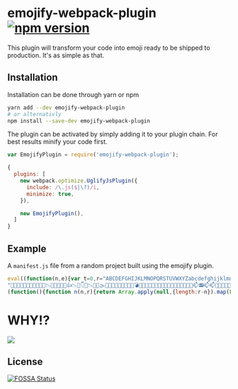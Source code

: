 # emojify-webpack-plugin [![npm version](https://img.shields.io/npm/v/emojify-webpack-plugin.svg)](https://www.npmjs.com/package/emojify-webpack-plugin)
This plugin will transform your code into emoji ready to be shipped to production. It's as simple as that. 

## Installation
Installation can be done through yarn or npm
```sh
yarn add --dev emojify-webpack-plugin
# or alternativly
npm install --save-dev emojify-webpack-plugin
```

The plugin can be activated by simply adding it to your plugin chain. For best results minify your code first.

```js
var EmojifyPlugin = require('emojify-webpack-plugin');

{
  plugins: [
    new webpack.optimize.UglifyJsPlugin({
      include: /\.js($|\?)/i,
      minimize: true,
    }),

    new EmojifyPlugin(),
  ]
}
```

## Example
A `manifest.js` file from a random project built using the emojify plugin.

```js
eval((function(n,e){var t=0,r="ABCDEFGHIJKLMNOPQRSTUVWXYZabcdefghijklmnopqrstuvwxyz0123456789+/=".split("");return n=n.replace(/../g,function(n){var o=e.findIndex(function(e){return e===n}),u=r[(o-t)%r.length];return t=(t+3)%(e.length-r.length),u}),"undefined"!=typeof atob?decodeURIComponent(escape(atob(n))):new Buffer(n,"base64").toString("utf-8")})(
"👭😚🏹📙🎄🐞🏹👤😧🌳🙆📉🏥🚩📙🍿🎌👍📉🎐👇🚗📉👺🎰🌫🏏💽🌱🐜🚥😘💬😘🏏💣🐒😘💡🐇🏯🎠🚳🚀🍻🐂🎹🚰📯🎆📶🍨🍑📫📻📫📫🏬💉🐎🍟🍷👈🍣👣🍍📒📣📊🌮🐎🍗🐫🎢🐘👌🐼🚊😋📭🍯📲😹🎷👀😤🍈💯🌼💠💜🐅💇🐸🐅🚢😢😶🚐🚕🌺📦👰💊😿💠🍄🏨🏫🏁👃🎿🏡🌤🏎🐀🐨🐀🐣🌤📳🐮🐋🏤🏋🐥🍄📂🐀🏽🏋💅🚛👶📘🚖🙀🚑🎮🙂😳📟📵🚘🎮🏽🌦💫💝😗💮👨💮🚮📏🎪🌥🌸👁🙋💤🍖🎣📁🐐😒🍓💃🍓🤔🌷💙🎋🏊📙💗🍊💂🙎😧📑😚🎏🐬🍶👤🤓🌫🐚🐞🏓💾📥🙎🎏🎥🌫👛📉💽📅🐶👯🏀👺🏯🎨👆👾🐔🚳🚞💽😾🚣🍦📋🎆🎨🎆💣📫🚰😩🚒💧💉🍏💛🎆📕🏺🍍🍷📢🏟📕🌮👣👈🍡🍢🐎👈🌨🏟💀🐼🚯🚈🎞📭😹🏩🚄🏩😹🐺🚈🍈🍅👳🚈💠🚐🚠💥👰🌼🌼💜🎈👙🐕🌿🚕🐆🏁😥👐🐄💈🏁🌲🍝📌💄🎿🍺🏚🐮🐲💳🌪🏞🍲🍄💈💩🚖👔🏙🙀🎒🚛📚💸🍮📂🎮💅📟🚵📓🎵🎯👫👫💴👹🎯🍇🍭🌹📤🎦😜👨🏷🎼🏷😒🎦💆🎋📁🎊🎪📄🐙📏👢🎊🏒🌸📠📄🚩🐽🏥💘🙎👘👤🐧🤑🤒💔📉🐻🎱🌶🐶🌫🎏👤👯👍🙆👏🐈💦📨🎰🐒😘🚌📞🏸💢🎠🚍🏏🍦👏👺🍻📶🎃😘🙁🍽🍻🍐🚣😦🏻🏻📶💧🚳🍍📶💉📒🐫🐦🏺🎫👡🐎🎬🏟👝🏠🐌📊🎟🐎📊🌴📖🎇🐌🚔🐺🚄📆🍵👮🏠🙅📰📖🎤🍾😤🏩💶💠🎸📆🚐🍞💠🐸🏁💥🐸😛💄🐤🌬🐏💄🏚💄🏫🐄🎂🌲🎂😖💍🏡🐥👅🐛👔🏉🍲📡🏙🍱🚛🙀😖😖👋👿🍩👫🏔🍸💅🍰💺🚮🙀🚮🎵💌💺🙊📐🎁🏷🐩🌧🌧🎣🚮🏐🐐🌧🙈🍓💑🤔🎼📏😒👞🚃🏒💚😒📀🏒👢🎾🏢🍶📩🎄🐻🎾💼🏑🎌🙇🚙😧👯🐧👍🐯🐁🏓🚗📥📥📈🏂🚗🚙🎐👑📍🚍🐒🍥💦👺🎥😎🎨📞👆🏾💲🍦💡🎅😾📺🐑💛📶🏮👲🚅🍑📫🐑👝📫👡🐑💀👄🍳💨🚯🍨🚯💀🎟📊🎬💨🚊🙍👬🍠📰📢🍼🌼🚐👮🌼🏌😻🍗🙌🍈👙📗👳👰🍈📗👳😻🌬📃🚢😻🐕🎩😶🐳👐💯💠🌬🐨🏚📷👐💩🐣🌪👐🐲🐏📌📘🍲😴🐮🐏🐥🍂😖📡🍰🏎🍁🏪🌦📓💅🏞🏔🙀🚘💅🍭🍇👿📵👹🎺📟🎣💫🍔🎯🚘🙋📵🌧📵🎪🌥📟🏐😔🏍🎼🏍📏🐐🐵🍓🚪👁📔👁💹🎉🚪🐹🚩📑🍪😧🐬🌳💼🏹📉📹🙉👯🚌💪📜😟🐶📉🎌💦🐔🐬🐶🎥💡🏅🚧🎐💽🚌🚗💞🏏🐔📞📶👑🎠👑🍽🏮🍻📯🍻💛🏝👆📶📒🚒🍐💉💨🍽📯🚀💒🍟🚶😦🏟🌰🎫👒🏇🍉💧💉🌴🎬🍼👓🍗📊🍡🍧🎷👩🍢📰🚈🐼🍢🚈🎸📰🚓📃💜🚠📖🏁📃🌼🙅🎩🎈💶🍺🐄👃🐅🍛🐳🏨🐄🌪🐣💊😿🌬🌬🍂🌵🐮🌵💩🍜😓🐣🚑👅😓🙀💻🚇💻🚖🍤📂🚑💅👿📚👋🎮🏷👗🏽🚖🚘👧🎯🏔🎼🎯🚘🏔🌥👂🏆🍓🌧🏿😊📐🎼👨😊📄🐝🙋🙋🏍😒💤🎪👁😪🐱👚👁🐞😝🍪💪🤓🎾😚👦🙎🍫📥🐧💕😧🙎🎰🐶🙎👛😟📨🐯🐯🍿😽🏦🚧💾🚍🚧😽💾😯🏂🎐📈🍥💬📋🎆🚒🐂🏮🎨🐑💢📞💞🍨🎹🍳🎹🚅🚞🚞📶💉📒🍡🙍👣🚅🎬🐍🚶🏟🍧💀👒📊📲🙍👌🐘📖🏖🍵🏠🍵🍅📗🏌👮💿🙅🎞🍙💶😤🏩😤🎩🌬😢🎈👃🍞👙👷🌿🐨😼🎩👐💊🌬🐮🐅🏚💄🏫🚕🚚🌲📷🌿🏋🚤🍝🌤💅📳📌👗🐛🚇🏉🙀💅📘🍮👋💸🍁🙂👴🏆🍀👶💮📝🏪🍇🏪🎵🚮🐊🏔😳🍭💝📐🍖🚉🍓🏐😜🐢🎁🌧🌸🍎🏊🏐🐝🐐🌸🚜🐱🚜🐵🐪🎧📸🏢🤒📙🏘👱🍊🎲🎶🙇💗🎌💼💼📨🌫🤓📪💱🏅📥📥💪👺🌫😟📨👕👛👛😯🐷📈💡🚝📞🌭🏀💽📋🏝👥🏾💁👥🚍🚥😣😾🍍🎆📒💒😎📒🎫🍐🎅🍣💨💧🍳🍏🐌🏟📫🏠👈🏺🐫😋🌮💐🐺😋👓🏌🏌😋📆📣📖💿😢😹🏩🎞👳📛🎸🚈📇👳😢🚐🚕🍚🍛📃🐕😶🎈🐓💊👙🐕🐳🐏👖💊👖🍜🏡🍝🏋💳🐣🌲🐓🚇🏨🐮💩📘🏉📷📘🎭🐥🐥🏪🐊🍁😨🐩🐩🌻🍇🍰🎯👗🍀🙃🚫🎺📟🍸🎵👫😗💌🐢💆🤔📵😊💆🙄💴📔🌹🌸🏐🏐🌸🚜🍓🏒🙋🎪💑🐟📄💎🤓📹🎻🍪💖💼📩🍃🚴🎏🍌📥🐯📥👤🤑🏅🏦💔🌫🐯🎥😟👍💲👕🐶😘😟👑👺🚗💾🐂🐷👾🐖🏕🙁😾🐒🚷🍥🏮🚀🍽🏀🍐💞🐦🏕🍳🍟📎🏬🎆🐍🍏👄🚶😸😋🎫📫😸🐘🎫🏌💨💐🚂📻🐎👌🌴🐫👬📭🚯👌👒🎀🎳📰🎀📗🎞📲👮👰👀🍈📃🌽🚐💜🎸🐭🍈🐆💯🚤💯🍛🏁💊🍞🎩🎩🌪🐭📳🐨🐲😴🍂🍄📳🎂😖📘👔😓👔🎭🌻🏃🚑💸👗🌻🚵🐀👂🎒🚵📘💺🍩🍁🎭😗👧🚉🏔🎼🏆🍇📵🙄🙊🙊💑🙋🏿🎯🐾🏐🎣🙃😗🍴🤔💤💤🏒🙋🐪🍓🚬🍆📏🐱💗🏹🙉💘🙎🏘🍃🚴💪🐞🐧🍶👇💱🎰🐧🎐🚙👤🐈🏂🙆👍🏸👏📜🚗🎰🚥🌭👕😯💡🏓📼🏓🐇👑👺🏏📶🏯💲😯🏻🍦👥🚰🏭😾😾🍽😸🚳📯🚀🐫🐑🏭🎟🐎💨🍨👈🐫🍏😱👌👒📊🙌🍠🍵🙍🍡🏖👓👌🏌📗🚈🐺🍵😻📛🚓🚊🚄🚲💿🙅😻😼🎸💜🐅💥📱🐆📃🏚👷🐰🏡🐰😛👃🐏🌲👐💊🎿📌👐💊🏨😨🍄😓🏨🍱💍📳👗🏤💩🏙😨🍀📚🍁💸🍇👋🎭🏪🏔📡👫🍭🏆🍇🚵🎵📵🐊🎮💴🎦💮🎦💺🐢🚉🚉🎵🌸📵🤔🌥🚜🎪🏊🎋🐱🌸🐐🐾😲🍴🌷🍓💙👟👦📸🙎💖🏢👎🤑🏑💼📉🌱🚦🐜💾🙆👤📪🙆📴📪🍿🎏🚌📴🐔💽🚝🎰👺👯🙁🏅👍📈🚣🚍😘📶💞🏝👥💲🏾😩📼😾📒📋😎🏀📫🏭🎫🐑👝😣🐍🚰🍧🎅🍨🍧🚶💉🍡🍯🐘💉🍡😋📲👈🍢😋📖🏌🍹💿🎇🚯🌴📲🎸🏖🍈🎇🌼😤👳🎞💶📗👳😢💶🚠🚢😼💄💶🏧🐳🚕😿🐳🏨😴🐕🏁🌿🌪🍝🐓🍲👅🌪📌🏞👔📳🌲🍲📚🏋🐥👋💅🐉🏽🏋🍮🍁🐀📡🏔🙀🚵📘🐩👗🏆💸🚘🙂📟💸🙄📐🐩💮🙋💌🎁🎣🚜🌥🎪🎣📔👞🎦👼🍴😜🎁🍴💹🐵🎉👁🎧🎉🚪💘💗🎡🍘🍊🎌🚁🎌🍊🙎💼👦🤓🙆💪🚙💗📨💱🌫🎌👍📴👍🐖🏓🏦🚗👯😘👏👾🐒📞🎃🚥🍦🐇😯🐂🚀🚷😯🐂😩🎅📶🏭😩🍷🚟💁💉🍏🍽🏻🎅👝🍟🎫💉💐😠🍡📕🌴🍡🍣📕🍯📎💉🚈🍯🚯🚊👒👵🚊🎬🚄🏩🎷📆📃📦🍅🐆🎇🎩🍾🍙🚐👰🍈🏩💿🐭📃🏚🐅🌿🐡🐆💶🎂😌🚢🐄🍄🍝👃🐏🐋😴🏉👐🐲👅🍝🏎😨🍄🌪🍮📂🏞🏉🙀🙀🍲🍰😖🎮😑👿💌😳👴🍁🍭📐🏔🚉🐩🌧🚮🙃💮🌥👹💤🚫😜💴🌸💭🤔🚃🎁💑🐙😊🎁🎋👼🎋🐪😒🍆📁😏🎍📩📑💼💪🍃🙉👱📉📙🍌🐻🍶💔🎲💕📉🍿📙👤🏅🎰😟🐶🐖🐔🎰🎃🐒🎥🚌🏏😾👥",
(function(){function n(n,r){return Array.apply(null,{length:r-n}).map(Function.call,Number).map(function(r){return r+n})}var r,t,o,a,e=[].concat(n(127780,127891),n(127902,127984),n(127991,128253),n(128522,128591),n(128640,128696),n(129296,129301)).map(function(n){return String.fromCodePoint(n)}),u=1337;for(o=e.length;o;o--)a=1e4*Math.sin(u++),r=Math.floor((a-Math.floor(a))*o),t=e[o-1],e[o-1]=e[r],e[r]=t;return e})()))
```

# WHY!?
![](https://i.kinja-img.com/gawker-media/image/upload/s--s63D65iO--/c_scale,f_auto,fl_progressive,q_80,w_800/fio6nkh9rdtmio81zt9i.png)


## License
[![FOSSA Status](https://app.fossa.io/api/projects/git%2Bgithub.com%2FMechazawa%2Femojify-webpack-plugin.svg?type=large)](https://app.fossa.io/projects/git%2Bgithub.com%2FMechazawa%2Femojify-webpack-plugin?ref=badge_large)
